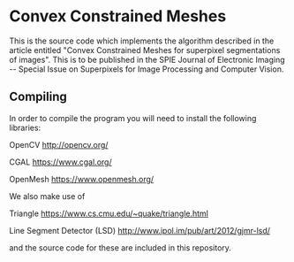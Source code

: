 # Convex Constrained Meshes

This is the source code which implements the algorithm described in the article entitled "Convex Constrained Meshes for superpixel segmentations of images".
This is to be published in the SPIE Journal of Electronic Imaging -- Special Issue on Superpixels for Image Processing and Computer Vision.

## Compiling

In order to compile the program you will need to install the following libraries: 

OpenCV http://opencv.org/

CGAL https://www.cgal.org/

OpenMesh https://www.openmesh.org/


We also make use of 

Triangle https://www.cs.cmu.edu/~quake/triangle.html

Line Segment Detector (LSD) http://www.ipol.im/pub/art/2012/gjmr-lsd/

and the source code for these are included in this repository.
